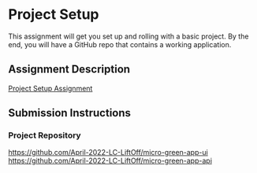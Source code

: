 # Project Setup
This assignment will get you set up and rolling with a basic project. By the end, you will have a GitHub repo that contains a working application.

## Assignment Description
[Project Setup Assignment](https://education.launchcode.org/liftoff/modules/assignments/project-setup)

## Submission Instructions

### Project Repository
https://github.com/April-2022-LC-LiftOff/micro-green-app-ui
https://github.com/April-2022-LC-LiftOff/micro-green-app-api